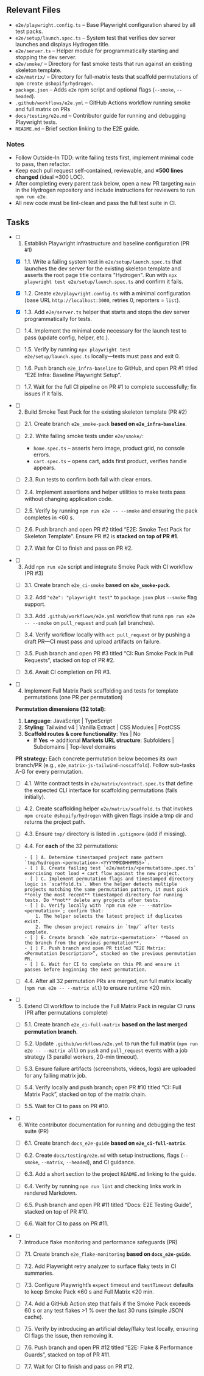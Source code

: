 ## Relevant Files

- `e2e/playwright.config.ts` – Base Playwright configuration shared by all test packs.
- `e2e/setup/launch.spec.ts` – System test that verifies dev server launches and displays Hydrogen title.
- `e2e/server.ts` – Helper module for programmatically starting and stopping the dev server.
- `e2e/smoke/` – Directory for fast smoke tests that run against an existing skeleton template.
- `e2e/matrix/` – Directory for full-matrix tests that scaffold permutations of `npm create @shopify/hydrogen`.
- `package.json` – Adds `e2e` npm script and optional flags (`--smoke`, `--headed`).
- `.github/workflows/e2e.yml` – GitHub Actions workflow running smoke and full matrix on PRs
- `docs/testing/e2e.md` – Contributor guide for running and debugging Playwright tests.
- `README.md` – Brief section linking to the E2E guide.

### Notes

- Follow Outside-In TDD: write failing tests first, implement minimal code to pass, then refactor.
- Keep each pull request self-contained, reviewable, and **≤500 lines changed** (ideal ≈300 LOC).
- After completing every parent task below, open a new PR targeting `main` in the Hydrogen repository and include instructions for reviewers to run `npm run e2e`.
- All new code must be lint-clean and pass the full test suite in CI.

## Tasks

- [ ] 1. Establish Playwright infrastructure and baseline configuration (PR #1)

  - [x] 1.1. Write a failing system test in `e2e/setup/launch.spec.ts` that launches the dev server for the existing skeleton template and asserts the root page title contains "Hydrogen". Run with `npx playwright test e2e/setup/launch.spec.ts` and confirm it fails.

  - [x] 1.2. Create `e2e/playwright.config.ts` with a minimal configuration (base URL `http://localhost:3000`, retries 0, reporters = `list`).

  - [x] 1.3. Add `e2e/server.ts` helper that starts and stops the dev server programmatically for tests.

  - [ ] 1.4. Implement the minimal code necessary for the launch test to pass (update config, helper, etc.).

  - [ ] 1.5. Verify by running `npx playwright test e2e/setup/launch.spec.ts` locally—tests must pass and exit 0.

  - [ ] 1.6. Push branch `e2e_infra-baseline` to GitHub, and open PR #1 titled “E2E Infra: Baseline Playwright Setup”.
  - [ ] 1.7. Wait for the full CI pipeline on PR #1 to complete successfully; fix issues if it fails.

- [ ] 2. Build Smoke Test Pack for the existing skeleton template (PR #2)

  - [ ] 2.1. Create branch `e2e_smoke-pack` **based on `e2e_infra-baseline`**.

  - [ ] 2.2. Write failing smoke tests under `e2e/smoke/`:
      - `home.spec.ts` – asserts hero image, product grid, no console errors.
      - `cart.spec.ts` – opens cart, adds first product, verifies handle appears.

  - [ ] 2.3. Run tests to confirm both fail with clear errors.

  - [ ] 2.4. Implement assertions and helper utilities to make tests pass without changing application code.

  - [ ] 2.5. Verify by running `npm run e2e -- --smoke` and ensuring the pack completes in <60 s.

  - [ ] 2.6. Push branch and open PR #2 titled “E2E: Smoke Test Pack for Skeleton Template”. Ensure PR #2 is **stacked on top of PR #1**.
  - [ ] 2.7. Wait for CI to finish and pass on PR #2.

- [ ] 3. Add `npm run e2e` script and integrate Smoke Pack with CI workflow (PR #3)

  - [ ] 3.1. Create branch `e2e_ci-smoke` **based on `e2e_smoke-pack`**.

  - [ ] 3.2. Add `"e2e": "playwright test"` to `package.json` plus `--smoke` flag support.

  - [ ] 3.3. Add `.github/workflows/e2e.yml` workflow that runs `npm run e2e -- --smoke` on `pull_request` and `push` (all branches).

  - [ ] 3.4. Verify workflow locally with `act pull_request` or by pushing a draft PR—CI must pass and upload artifacts on failure.

  - [ ] 3.5. Push branch and open PR #3 titled “CI: Run Smoke Pack in Pull Requests”, stacked on top of PR #2.
  - [ ] 3.6. Await CI completion on PR #3.

- [ ] 4. Implement Full Matrix Pack scaffolding and tests for template permutations (one PR per permutation)

  **Permutation dimensions (32 total):**
  1. **Language**: JavaScript | TypeScript
  2. **Styling**: Tailwind v4 | Vanilla Extract | CSS Modules | PostCSS
  3. **Scaffold routes & core functionality**: Yes | No
     - If **Yes** → additional **Markets URL structure**: Subfolders | Subdomains | Top-level domains

  **PR strategy:** Each concrete permutation below becomes its own branch/PR (e.g., `e2e_matrix-js-tailwind-noscaffold`). Follow sub-tasks A-G for every permutation.

  - [ ] 4.1. Write contract tests in `e2e/matrix/contract.spec.ts` that define the expected CLI interface for scaffolding permutations (fails initially).

  - [ ] 4.2. Create scaffolding helper `e2e/matrix/scaffold.ts` that invokes `npm create @shopify/hydrogen` with given flags inside a tmp dir and returns the project path.

  - [ ] 4.3. Ensure `tmp/` directory is listed in `.gitignore` (add if missing).

  - [ ] 4.4. For **each** of the 32 permutations:

        - [ ] A. Determine timestamped project name pattern `tmp/hydrogen-<permutation>-<YYYYMMDDHHMMSS>`.
        - [ ] B. Create failing test `e2e/matrix/<permutation>.spec.ts` exercising root load + cart flow against the new project.
        - [ ] C. Implement permutation flags and timestamped directory logic in `scaffold.ts`. When the helper detects multiple projects matching the same permutation pattern, it must pick **only the most recent** timestamped directory for running tests. Do **not** delete any projects after tests.
        - [ ] D. Verify locally with `npm run e2e -- --matrix=<permutation>`; confirm that:
            1. The helper selects the latest project if duplicates exist.
            2. The chosen project remains in `tmp/` after tests complete.
        - [ ] E. Create branch `e2e_matrix-<permutation>` **based on the branch from the previous permutation**.
        - [ ] F. Push branch and open PR titled “E2E Matrix: <Permutation Description>”, stacked on the previous permutation PR.
        - [ ] G. Wait for CI to complete on this PR and ensure it passes before beginning the next permutation.

  - [ ] 4.4. After all 32 permutation PRs are merged, run full matrix locally (`npm run e2e -- --matrix all`) to ensure runtime ≤20 min.

- [ ] 5. Extend CI workflow to include the Full Matrix Pack in regular CI runs (PR after permutations complete)

  - [ ] 5.1. Create branch `e2e_ci-full-matrix` **based on the last merged permutation branch**.

  - [ ] 5.2. Update `.github/workflows/e2e.yml` to run the full matrix (`npm run e2e -- --matrix all`) on `push` and `pull_request` events with a job strategy (3 parallel workers, 20-min timeout).

  - [ ] 5.3. Ensure failure artifacts (screenshots, videos, logs) are uploaded for any failing matrix job.

  - [ ] 5.4. Verify locally and push branch; open PR #10 titled “CI: Full Matrix Pack”, stacked on top of the matrix chain.
  - [ ] 5.5. Wait for CI to pass on PR #10.

- [ ] 6. Write contributor documentation for running and debugging the test suite (PR)

  - [ ] 6.1. Create branch `docs_e2e-guide` **based on `e2e_ci-full-matrix`**.

  - [ ] 6.2. Create `docs/testing/e2e.md` with setup instructions, flags (`--smoke`, `--matrix`, `--headed`), and CI guidance.

  - [ ] 6.3. Add a short section to the project `README.md` linking to the guide.

  - [ ] 6.4. Verify by running `npm run lint` and checking links work in rendered Markdown.

  - [ ] 6.5. Push branch and open PR #11 titled “Docs: E2E Testing Guide”, stacked on top of PR #10.
  - [ ] 6.6. Wait for CI to pass on PR #11.

- [ ] 7. Introduce flake monitoring and performance safeguards (PR)

  - [ ] 7.1. Create branch `e2e_flake-monitoring` **based on `docs_e2e-guide`**.

  - [ ] 7.2. Add Playwright retry analyzer to surface flaky tests in CI summaries.

  - [ ] 7.3. Configure Playwright’s `expect` timeout and `testTimeout` defaults to keep Smoke Pack ≤60 s and Full Matrix ≤20 min.

  - [ ] 7.4. Add a GitHub Action step that fails if the Smoke Pack exceeds 60 s or any test flakes >1 % over the last 30 runs (simple JSON cache).

  - [ ] 7.5. Verify by introducing an artificial delay/flaky test locally, ensuring CI flags the issue, then removing it.

  - [ ] 7.6. Push branch and open PR #12 titled “E2E: Flake & Performance Guards”, stacked on top of PR #11.
  - [ ] 7.7. Wait for CI to finish and pass on PR #12.
